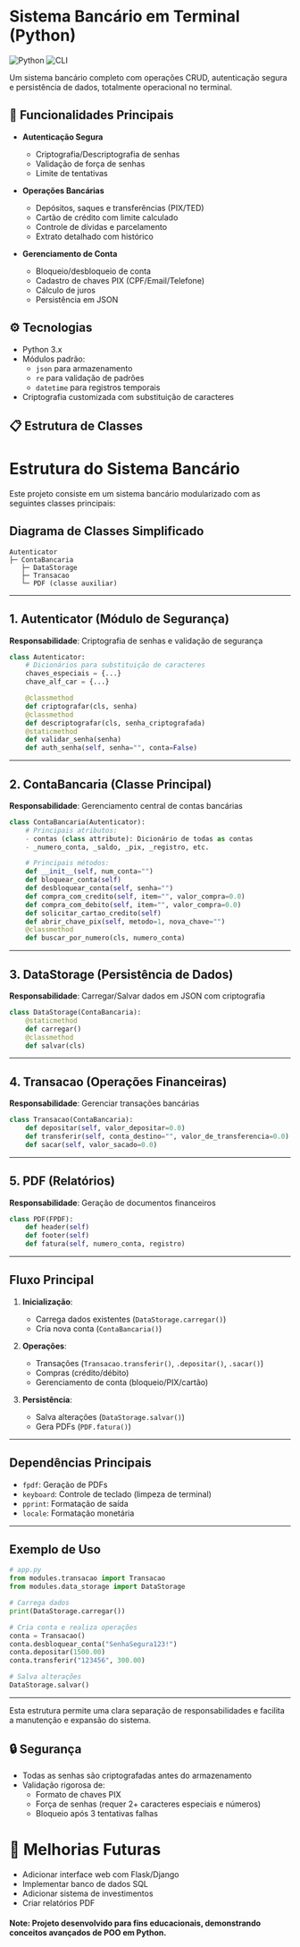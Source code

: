 # Sistema Bancário em Terminal (Python)

![Python](https://img.shields.io/badge/Python-3.x-blue?logo=python)
![CLI](https://img.shields.io/badge/Interface-Command%20Line-brightgreen)

Um sistema bancário completo com operações CRUD, autenticação segura e persistência de dados, totalmente operacional no terminal.

## 🚀 Funcionalidades Principais

- **Autenticação Segura**
  - Criptografia/Descriptografia de senhas
  - Validação de força de senhas
  - Limite de tentativas

- **Operações Bancárias**
  - Depósitos, saques e transferências (PIX/TED)
  - Cartão de crédito com limite calculado
  - Controle de dívidas e parcelamento
  - Extrato detalhado com histórico

- **Gerenciamento de Conta**
  - Bloqueio/desbloqueio de conta
  - Cadastro de chaves PIX (CPF/Email/Telefone)
  - Cálculo de juros
  - Persistência em JSON

## ⚙️ Tecnologias

- Python 3.x
- Módulos padrão:
  - `json` para armazenamento
  - `re` para validação de padrões
  - `datetime` para registros temporais
- Criptografia customizada com substituição de caracteres

## 📋 Estrutura de Classes

# Estrutura do Sistema Bancário

Este projeto consiste em um sistema bancário modularizado com as seguintes classes principais:

## Diagrama de Classes Simplificado
```
Autenticator  
├─ ContaBancaria  
   ├─ DataStorage  
   ├─ Transacao  
   └─ PDF (classe auxiliar)  
```

---

## 1. Autenticator (Módulo de Segurança)

**Responsabilidade**: Criptografia de senhas e validação de segurança

```python
class Autenticator:
    # Dicionários para substituição de caracteres
    chaves_especiais = {...}
    chave_alf_car = {...}

    @classmethod
    def criptografar(cls, senha)
    @classmethod
    def descriptografar(cls, senha_criptografada)
    @staticmethod
    def validar_senha(senha)
    def auth_senha(self, senha="", conta=False)
```

---

## 2. ContaBancaria (Classe Principal)

**Responsabilidade**: Gerenciamento central de contas bancárias

```python
class ContaBancaria(Autenticator):
    # Principais atributos:
    - contas (class attribute): Dicionário de todas as contas
    - _numero_conta, _saldo, _pix, _registro, etc.

    # Principais métodos:
    def __init__(self, num_conta="")
    def bloquear_conta(self)
    def desbloquear_conta(self, senha="")
    def compra_com_credito(self, item="", valor_compra=0.0)
    def compra_com_debito(self, item="", valor_compra=0.0)
    def solicitar_cartao_credito(self)
    def abrir_chave_pix(self, metodo=1, nova_chave="")
    @classmethod
    def buscar_por_numero(cls, numero_conta)
```

---

## 3. DataStorage (Persistência de Dados)

**Responsabilidade**: Carregar/Salvar dados em JSON com criptografia

```python
class DataStorage(ContaBancaria):
    @staticmethod
    def carregar()
    @classmethod
    def salvar(cls)
```

---

## 4. Transacao (Operações Financeiras)

**Responsabilidade**: Gerenciar transações bancárias

```python
class Transacao(ContaBancaria):
    def depositar(self, valor_depositar=0.0)
    def transferir(self, conta_destino="", valor_de_transferencia=0.0)
    def sacar(self, valor_sacado=0.0)
```

---

## 5. PDF (Relatórios)

**Responsabilidade**: Geração de documentos financeiros

```python
class PDF(FPDF):
    def header(self)
    def footer(self)
    def fatura(self, numero_conta, registro)
```

---

## Fluxo Principal

1. **Inicialização**:
   - Carrega dados existentes (`DataStorage.carregar()`)
   - Cria nova conta (`ContaBancaria()`)

2. **Operações**:
   - Transações (`Transacao.transferir()`, `.depositar()`, `.sacar()`)
   - Compras (crédito/débito)
   - Gerenciamento de conta (bloqueio/PIX/cartão)

3. **Persistência**:
   - Salva alterações (`DataStorage.salvar()`)
   - Gera PDFs (`PDF.fatura()`)

---

## Dependências Principais

- `fpdf`: Geração de PDFs  
- `keyboard`: Controle de teclado (limpeza de terminal)  
- `pprint`: Formatação de saída  
- `locale`: Formatação monetária

---

## Exemplo de Uso

```python
# app.py
from modules.transacao import Transacao
from modules.data_storage import DataStorage

# Carrega dados
print(DataStorage.carregar())

# Cria conta e realiza operações
conta = Transacao()
conta.desbloquear_conta("SenhaSegura123!")
conta.depositar(1500.00)
conta.transferir("123456", 300.00)

# Salva alterações
DataStorage.salvar()
```

---

Esta estrutura permite uma clara separação de responsabilidades e facilita a manutenção e expansão do sistema.


## 🔒 Segurança
- Todas as senhas são criptografadas antes do armazenamento
- Validação rigorosa de:
  - Formato de chaves PIX
  - Força de senhas (requer 2+ caracteres especiais e números)
  - Bloqueio após 3 tentativas falhas

# 📌 Melhorias Futuras
- Adicionar interface web com Flask/Django
- Implementar banco de dados SQL
- Adicionar sistema de investimentos
- Criar relatórios PDF

#### Note: Projeto desenvolvido para fins educacionais, demonstrando conceitos avançados de POO em Python.
